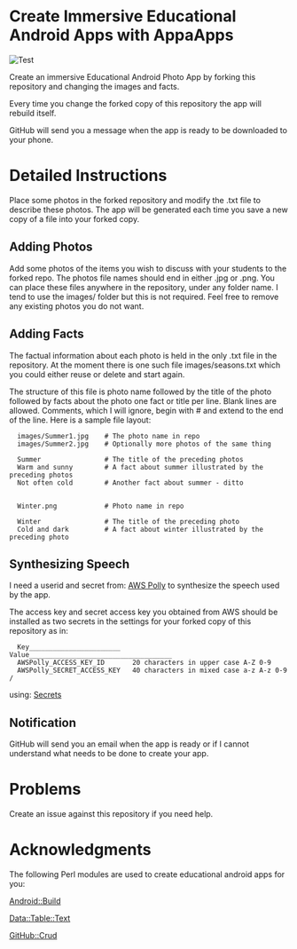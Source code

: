 # Create Immersive Educational Android Apps with AppaApps

![Test](https://github.com/philiprbrenan/AppaAppsGitHubPhotoApp/workflows/Test/badge.svg)

Create an immersive Educational Android Photo App by forking this repository
and changing the images and facts.

Every time you change the forked copy of this repository the app will rebuild
itself.

GitHub will send you a message when the app is ready to be downloaded to your
phone.

# Detailed Instructions

Place some photos in the forked repository and modify the .txt file to describe
these photos.  The app will be generated each time you save a new copy of a
file into your forked copy.

## Adding Photos

Add some photos of the items you wish to discuss with your students to the
forked repo.  The photos file names should end in either .jpg or .png. You can
place these files anywhere in the repository, under any folder name.  I tend to
use the images/ folder but this is not required. Feel free to remove any
existing photos you do not want.

## Adding Facts

The factual information about each photo is held in the only .txt file in the
repository.  At the moment there is one such file images/seasons.txt which you
could either reuse or delete and start again.

The structure of this file is photo name followed by the title of the photo
followed by facts about the photo one fact or title per line.  Blank lines are
allowed.  Comments, which I will ignore, begin with # and extend to the end of
the line.  Here is a sample file layout:

~~~~
  images/Summer1.jpg    # The photo name in repo
  images/Summer2.jpg    # Optionally more photos of the same thing

  Summer                # The title of the preceding photos
  Warm and sunny        # A fact about summer illustrated by the preceding photos
  Not often cold        # Another fact about summer - ditto


  Winter.png            # Photo name in repo

  Winter                # The title of the preceding photo
  Cold and dark         # A fact about winter illustrated by the preceding photo
~~~~

## Synthesizing Speech

I need a userid and secret from: [AWS Polly](https://docs.aws.amazon.com/polly/latest/dg/security-iam.html#security_iam_authentication)
to synthesize the speech used by the app.

The access key and secret access key you obtained from AWS should be installed
as two secrets in the settings for your forked copy of this repository as in:

~~~~
  Key_______________________   Value____________________________________
  AWSPolly_ACCESS_KEY_ID       20 characters in upper case A-Z 0-9
  AWSPolly_SECRET_ACCESS_KEY   40 characters in mixed case a-z A-z 0-9 /
~~~~

using: [Secrets](https://docs.github.com/en/free-pro-team@latest/actions/reference/encrypted-secrets#creating-encrypted-secrets-for-a-repository)

## Notification

GitHub will send you an email when the app is ready or if I cannot understand
what needs to be done to create your app.

# Problems

Create an issue against this repository if you need help.

# Acknowledgments

The following Perl modules are used to create educational android apps for you:

  [Android::Build](https://metacpan.org/pod/Android::Build)

  [Data::Table::Text](https://metacpan.org/pod/Data::Table::Text)

  [GitHub::Crud](https://metacpan.org/pod/GitHub::Crud)
